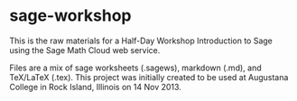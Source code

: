 sage-workshop
=============

This is the raw materials for a Half-Day Workshop Introduction to Sage using the Sage Math Cloud web service.

Files are a mix of sage worksheets (.sagews), markdown (.md), and TeX/LaTeX (.tex).
This project was initially created to be used at Augustana College in Rock Island, Illinois on 14 Nov 2013.